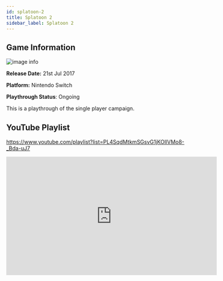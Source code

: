 ```yaml
---
id: splatoon-2
title: Splatoon 2
sidebar_label: Splatoon 2
---
```


## Game Information

![image info](assets/games/splatoon-2.jpg)

**Release Date:** 21st Jul 2017

**Platform:** Nintendo Switch

**Playthrough Status**: Ongoing

This is a playthrough of the single player campaign.

## YouTube Playlist

https://www.youtube.com/playlist?list=PL4SqdMtkmSGsvG1jKOllVMo8-_Bda-uJ7

<iframe width="560" height="315" src="https://www.youtube-nocookie.com/embed/videoseries?list=PL4SqdMtkmSGsvG1jKOllVMo8-_Bda-uJ7" frameborder="0" allow="accelerometer; autoplay; encrypted-media; gyroscope; picture-in-picture" allowfullscreen></iframe>
